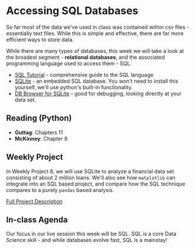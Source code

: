 # Accessing SQL Databases
So far most of the data we've used in class was contained within csv files - essentially text files.  While this is simple and effective, there are far more efficient ways to store data.  

While there are many types of databases, this week we will take a look at the broadest segment - **relational databases**, and the associated programming language used to access them - SQL.

- [SQL Tutorial](https://www.sqltutorial.org/) - comprehensive guide to the SQL language
- [SQLite](https://www.sqlite.org/index.html) - an embedded SQL database.  You won't need to install this yourself, we'll use python's built-in functionality.
- [DB Browser for SQLite](https://sqlitebrowser.org/) - good for debugging, looking directly at your data set.
    
## Reading (Python)
- **Guttag**:  Chapters 11
- **McKinney**:  Chapter 9

## Weekly Project
In Weekly Project 8, we will use SQLite to analyze a financial data set consisting of about 2 million loans.  We'll also see how `matplotlib` can integrate into an SQL based project, and compare how the SQL technique compares to a purely `pandas` based analysis.

[Full Project Description](https://github.com/scottfrees/cmps530-wp8)

## In-class Agenda
Our focus in our live session this week will be SQL.  SQL is a core Data Science skill - and while databases evolve fast, SQL is a mainstay!